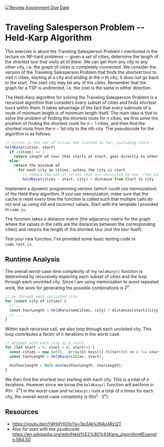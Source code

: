 [![Review Assignment Due Date](https://classroom.github.com/assets/deadline-readme-button-24ddc0f5d75046c5622901739e7c5dd533143b0c8e959d652212380cedb1ea36.svg)](https://classroom.github.com/a/KdVea3AG)

# Traveling Salesperson Problem -- Held-Karp Algorithm

This exercise is about the Traveling Salesperson Problem I mentioned in the
lecture on NP-hard problems -- given a set of cities, determine the length of
the shortest tour that visits all of them. We can get from any city to any other
city, i.e. the graph of cities is completely connected. We consider the version
of the Traveling Salesperson Problem that finds the shortest tour to visit $n$
cities, starting at a city and ending at the $n$ th city; it _does not_ go
back to the start. The start city may be any of the cities. Remember that the
graph for a TSP is undirected, i.e. the cost is the same in either direction.

The Held-Karp algorithm for solving the Traveling Salesperson Problem is a
recursive algorithm that considers every subset of cities and finds shortest
tours within them. It takes advantage of the fact that every subroute of a route
of minimum length is of minimum length itself. The main idea is that to solve
the problem of finding the shortest route for $n$ cities, we first solve the
problem of finding the shortest route for $n-1$ cities, and then find the
shortest route from the $n-1$st city to the $n$th city. The pseudocode for the
algorithm is as follows:

```javascript
// cities is the set of cities not visited so far, including start
heldKarp(cities, start)
  if |cities| == 2
    return length of tour that starts at start, goes directly to other city in cities
  else
    return the minimum of
      for each city in cities, unless the city is start
        // reduce the set of cities that are unvisited by one  (the old start), set the new start, add on the distance from old start to new start
        heldKarp(cities - start, city) + distance from start to city
```

Implement a dynamic programming version (which could use memoization) of the
Held-Karp algorithm. If you use memoization, make sure that the cache is reset
every time the function is called such that multiple calls do not end up using
old and incorrect values. Start with the template I provided in `code.js`.

The function takes a distance matrix (the adjacency matrix for the graph where
the values in the cells are the distances between the corresponding cities) and
returns the length of the shortest tour (not the tour itself).

Test your new function; I've provided some basic testing code in `code.test.js`.

## Runtime Analysis

The overall worst-case time complexity of my `heldKarp()` function is determined by recursively exploring each subset of cities and the loop through each unvisited city. Since I am using memoization to avoid repeated work, the work for generating the possible combinations is $2^n$.

```js
// go through each unvisited city
for (const city of cities) {
  // ...
  const tourLength = heldKarp(newCities, city) + distances[start][city];
  // ...
}
```

Within each recursive call, we also loop through each unvisited city. This loop contributes a factor of $n$ iterations in the worst case.

```js
// Attempt with each city as a start.
for (let start = 0; start < n; start++) {
  const cities = new Set([...Array(n).keys()].filter((c) => c !== start));
  const tourLength = heldKarp(cities, start);

  minTourLength = Math.min(minTourLength, tourLength);
}
```

We then find the shortest tour starting with each city. This is a total of $n$ iterations. However since we know the `heldKarp()` function will perform in $\Theta(n \cdot 2^n)$ in the worst-case and `helkKarp()` runs a total of $n$ times for each city, the overall worst-case complexity is $\Theta(n^2 \cdot 2^n)$.

## Resources

- https://youtu.be/cY4HiiFHO1o?si=Sp3AkVJNAz4Rzi2T
- Also for start with the psudocode https://en.wikipedia.org/wiki/Held%E2%80%93Karp_algorithm#Example.5B4.5D
